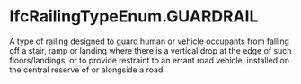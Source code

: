 IfcRailingTypeEnum.GUARDRAIL
============================
A type of railing designed to guard human or vehicle occupants from falling
off a stair, ramp or landing where there is a vertical drop at the edge of
such floors/landings, or to provide restraint to an errant road vehicle,
installed on the central reserve of or alongside a road.


